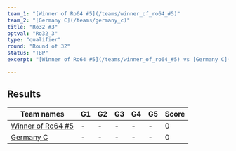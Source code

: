 ```yaml
---
team_1: "[Winner of Ro64 #5](/teams/winner_of_ro64_#5)"
team_2: "[Germany C](/teams/germany_c)"
title: "Ro32 #3"
optval: "Ro32_3"
type: "qualifier"
round: "Round of 32"
status: "TBP"
excerpt: "[Winner of Ro64 #5](/teams/winner_of_ro64_#5) vs [Germany C](/teams/germany_c)"

---
```

## Results

| Team names | G1 | G2 | G3 | G4 | G5 | Score |
| -- | -- | -- | -- | -- | -- | -- |
| [Winner of Ro64 #5](/teams/winner_of_ro64_#5) | - | - | - | - | - | 0 |
| [Germany C](/teams/germany_c) | - | - | - | - | - | 0 |
